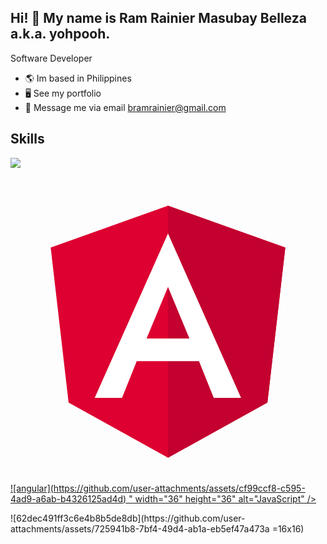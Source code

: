 ## Hi! 👋 My name is Ram Rainier Masubay Belleza a.k.a. yohpooh.
Software Developer
*  🌎 Im based in Philippines
*  🖥 See my portfolio []()
*  📧 Message me via email [bramrainier@gmail.com](mailto:bramrainier@gmail.com)

## Skills
<p align="left">
  <a href="https://developer.mozilla.org/en-US/docs/Web/JavaScript" target="_blank" rel="noreferrer"><img src="<?xml version="1.0" encoding="utf-8"?>
<!-- Generator: Adobe Illustrator 19.1.0, SVG Export Plug-In . SVG Version: 6.00 Build 0)  -->
<svg version="1.1" id="Layer_1" xmlns="http://www.w3.org/2000/svg" xmlns:xlink="http://www.w3.org/1999/xlink" x="0px" y="0px"
	 viewBox="0 0 250 250" style="enable-background:new 0 0 250 250;" xml:space="preserve">
<style type="text/css">
	.st0{fill:#DD0031;}
	.st1{fill:#C3002F;}
	.st2{fill:#FFFFFF;}
</style>
<g>
	<polygon class="st0" points="125,30 125,30 125,30 31.9,63.2 46.1,186.3 125,230 125,230 125,230 203.9,186.3 218.1,63.2 	"/>
	<polygon class="st1" points="125,30 125,52.2 125,52.1 125,153.4 125,153.4 125,230 125,230 203.9,186.3 218.1,63.2 125,30 	"/>
	<path class="st2" d="M125,52.1L66.8,182.6h0h21.7h0l11.7-29.2h49.4l11.7,29.2h0h21.7h0L125,52.1L125,52.1L125,52.1L125,52.1
		L125,52.1z M142,135.4H108l17-40.9L142,135.4z"/>
</g>
</svg>
![angular](https://github.com/user-attachments/assets/cf99ccf8-c595-4ad9-a6ab-b4326125ad4d)
" width="36" height="36" alt="JavaScript" /></a>
</p>
![62dec491ff3c6e4b8b5de8db](https://github.com/user-attachments/assets/725941b8-7bf4-49d4-ab1a-eb5ef47a473a =16x16)



<!--
**yohpooh/yohpooh** is a ✨ _special_ ✨ repository because its `README.md` (this file) appears on your GitHub profile.

Here are some ideas to get you started:

- 🔭 I’m currently working on ...
- 🌱 I’m currently learning ...
- 👯 I’m looking to collaborate on ...
- 🤔 I’m looking for help with ...
- 💬 Ask me about ...
- 📫 How to reach me: ...
- 😄 Pronouns: ...
- ⚡ Fun fact: ...
-->
